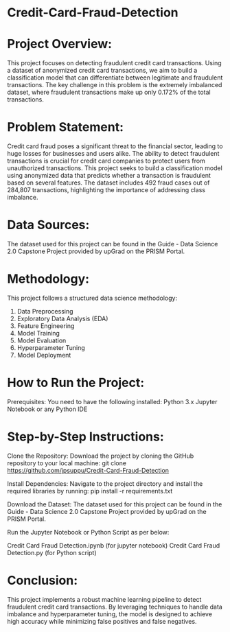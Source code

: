 # Credit-Card-Fraud-Detection
Project Overview:
=================
This project focuses on detecting fraudulent credit card transactions. Using a dataset of anonymized credit card transactions, we aim to build a classification model that can differentiate between legitimate and fraudulent transactions. The key challenge in this problem is the extremely imbalanced dataset, where fraudulent transactions make up only 0.172% of the total transactions.


Problem Statement:
=================
Credit card fraud poses a significant threat to the financial sector, leading to huge losses for businesses and users alike. The ability to detect fraudulent transactions is crucial for credit card companies to protect users from unauthorized transactions. This project seeks to build a classification model using anonymized data that predicts whether a transaction is fraudulent based on several features. The dataset includes 492 fraud cases out of 284,807 transactions, highlighting the importance of addressing class imbalance.

Data Sources:
=============
The dataset used for this project can be found in the Guide - Data Science 2.0 Capstone Project provided by upGrad on the PRISM Portal.

Methodology:
============
This project follows a structured data science methodology:
1. Data Preprocessing
2. Exploratory Data Analysis (EDA)
3. Feature Engineering
4. Model Training
5. Model Evaluation
6. Hyperparameter Tuning
7. Model Deployment

How to Run the Project:
=======================
Prerequisites: You need to have the following installed:
Python 3.x
Jupyter Notebook or any Python IDE


Step-by-Step Instructions:
==========================
Clone the Repository: Download the project by cloning the GitHub repository to your local machine: 
git clone https://github.com/jpsuppu/Credit-Card-Fraud-Detection

Install Dependencies: Navigate to the project directory and install the required libraries by running:
pip install -r requirements.txt

Download the Dataset: The dataset used for this project can be found in the Guide - Data Science 2.0 Capstone Project provided by upGrad on the PRISM Portal.

Run the Jupyter Notebook or Python Script as per below:

Credit Card Fraud Detection.ipynb (for jupyter notebook)
Credit Card Fraud Detection.py (for Python script)


Conclusion:
============
This project implements a robust machine learning pipeline to detect fraudulent credit card transactions. By leveraging techniques to handle data imbalance and hyperparameter tuning, the model is designed to achieve high accuracy while minimizing false positives and false negatives.

